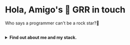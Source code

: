 <h1>Hola, Amigo's 👋 GRR in touch</h1>
<p>Who says a programmer can't be a rock star?🎸</p></br>

<details>
<summary><b>Find out about me and my stack.</b></summary>
</br>

![Header](https://capsule-render.vercel.app/api?type=waving&color=0:FF5F6D,100:FFC371&height=250&section=header&text=Welcome&fontSize=60&animation=fadeIn&fontAlignY=40)

## 🚀 About me
 

<section>
  <h2>Technology and tool's</h2>
    <h3>Programming language</h3>
     <img src="https://cdn.jsdelivr.net/gh/devicons/devicon/icons/python/python-original.svg" width="50" height="50"/>
     <img src="https://cdn.jsdelivr.net/gh/devicons/devicon/icons/javascript/javascript-original.svg" width="50" height="50"/> 
     <img src="https://cdn.jsdelivr.net/gh/devicons/devicon/icons/typescript/typescript-original.svg" width="50" height="50"/> 
     <img src="https://cdn.jsdelivr.net/gh/devicons/devicon/icons/php/php-original.svg" width="50" height="50"/>
    <h3>Frontend</h3>
     <img src="https://cdn.jsdelivr.net/gh/devicons/devicon/icons/react/react-original.svg" width="50" height="50"/> 
     <img src="https://cdn.jsdelivr.net/gh/devicons/devicon/icons/vuejs/vuejs-original.svg" width="50" height="50"/> 
     <img src="https://cdn.jsdelivr.net/gh/devicons/devicon/icons/nextjs/nextjs-original.svg" width="50" height="50"/>
     <img src="https://cdn.jsdelivr.net/gh/devicons/devicon/icons/tailwindcss/tailwindcss-original.svg" width="50" height="50"/>
    <h3>Backend</h3>
     <img src="https://cdn.jsdelivr.net/gh/devicons/devicon/icons/nodejs/nodejs-original.svg" width="50" height="50"/> 
     <img src="https://img.icons8.com/?size=100&id=2ZOaTclOqD4q&format=png&color=000000" width="50" height="50" style="background-color: #fff; border-radius: 5px; padding: 5px;"/>
     <img src="https://cdn.jsdelivr.net/gh/devicons/devicon/icons/django/django-plain.svg" width="50" height="50"/> 
     <img src="https://img.icons8.com/?size=100&id=qfQaIYKX23qY&format=png&color=000000" width="50" height="50"/>
    <h3>Data base</h3>
     <img src="https://cdn.jsdelivr.net/gh/devicons/devicon/icons/postgresql/postgresql-original.svg" width="50" height="50"/> 
     <img src="https://cdn.jsdelivr.net/gh/devicons/devicon/icons/mysql/mysql-original.svg" width="50" height="50"/> 
     <img src="https://cdn.jsdelivr.net/gh/devicons/devicon/icons/sqlite/sqlite-original.svg" width="50" height="50"/>
    <h3>Tool's</h3>
     <img src="https://cdn.jsdelivr.net/gh/devicons/devicon/icons/vscode/vscode-original.svg" width="50" height="50"/> 
     <img src="https://cdn.jsdelivr.net/gh/devicons/devicon/icons/linux/linux-original.svg" width="50" height="50"/> 
     <img src="https://cdn.jsdelivr.net/gh/devicons/devicon/icons/docker/docker-original.svg" width="50" height="50"/>
     <img src="https://cdn.icon-icons.com/icons2/1381/PNG/512/phpmyadmin_92932.png" width="50" height="50"/>
    <h3>What i am learning now</h3>
     <img src="https://cdn.jsdelivr.net/gh/devicons/devicon/icons/cplusplus/cplusplus-original.svg" width="50" height="50"/> 
     <img src="https://cdn.jsdelivr.net/gh/devicons/devicon/icons/go/go-original.svg" width="50" height="50"/>
</section>



## 📊 My GitHub stats

![GitHub stats](https://github-readme-stats.vercel.app/api?username=GammaGRR&show_icons=true&theme=tokyo-night)

## My Top Language's

![Top Langs](https://github-readme-stats.vercel.app/api/top-langs/?username=GammaGRR&layout=compact&theme=tokyonight)

## 📈 Activity

<img src="https://github-readme-activity-graph.vercel.app/graph?username=GammaGRR&theme=tokyo-night" width="85%">

![Footer](https://capsule-render.vercel.app/api?type=waving&color=gradient&height=120&section=footer)


</details>
